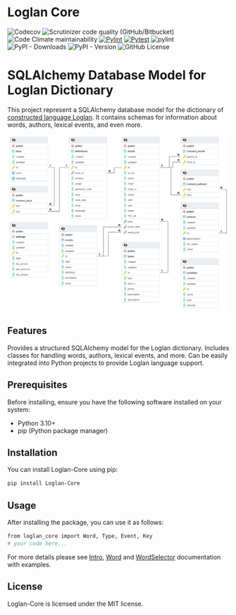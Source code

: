 # Loglan Core

![Codecov](https://img.shields.io/codecov/c/github/torrua/loglan_core?logo=Codecov&logoColor=%23F01F7A&label=codecov)
![Scrutinizer code quality (GitHub/Bitbucket)](https://img.shields.io/scrutinizer/quality/g/torrua/loglan_core/main?logo=Scrutinizer%20CI&logoColor=%238A9296&label=Scrutinizer%20CC&link=https%3A%2F%2Fscrutinizer-ci.com%2Fg%2Ftorrua%2Floglan_core%2F%3Fbranch%3Dmain)
![Code Climate maintainability](https://img.shields.io/codeclimate/maintainability-percentage/torrua/loglan_core?logo=Code%20Climate)
[![Pylint](https://github.com/torrua/loglan_core/actions/workflows/pylint.yml/badge.svg)](https://github.com/torrua/loglan_core/actions/workflows/pylint.yml)
[![Pytest](https://github.com/torrua/loglan_core/actions/workflows/pytest.yml/badge.svg)](https://github.com/torrua/loglan_core/actions/workflows/pytest.yml)
![pylint](https://img.shields.io/badge/pylint-9.90-yellow?logo=python&logoColor=white)
![PyPI - Downloads](https://img.shields.io/pypi/dm/loglan_core?color=yellow)
![PyPI - Version](https://img.shields.io/pypi/v/loglan-core?logo=PyPi&logoColor=%23FFFFFF)
![GitHub License](https://img.shields.io/github/license/torrua/loglan_core)


# SQLAlchemy Database Model for Loglan Dictionary

This project represent a SQLAlchemy database model for the dictionary of [constructed language Loglan](http://www.loglan.org/). 
It contains schemas for information about words, authors, lexical events, and even more.

![SQL LOD Schema](.images/LOD.pgerd.png)

## Features
Provides a structured SQLAlchemy model for the Loglan dictionary.
Includes classes for handling words, authors, lexical events, and more.
Can be easily integrated into Python projects to provide Loglan language support.

## Prerequisites

Before installing, ensure you have the following software installed on your system:

- Python 3.10+
- pip (Python package manager)

## Installation
You can install Loglan-Core using pip:
```bash
pip install Loglan-Core
```

## Usage
After installing the package, you can use it as follows:

```bash
from loglan_core import Word, Type, Event, Key
# your code here...
```
For more details please see [Intro](examples/intro.md), [Word](examples/word.md) and [WordSelector](examples/word_selector.md) documentation with examples.

## License
Loglan-Core is licensed under the MIT license.